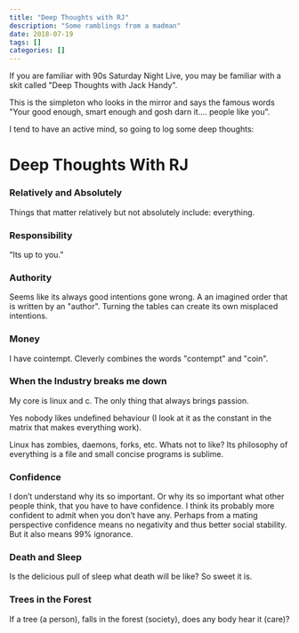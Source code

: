 ```yaml
---
title: "Deep Thoughts with RJ"
description: "Some ramblings from a madman"
date: 2018-07-19
tags: []
categories: []
---
```


If you are familiar with 90s Saturday Night Live, you may be familiar with a skit called "Deep Thoughts with Jack Handy".

This is the simpleton who looks in the mirror and says the famous words "Your good enough, smart enough and gosh darn it.... people like you".

I tend to have an active mind, so going to log some deep thoughts:

# Deep Thoughts With RJ

### Relatively and Absolutely
Things that matter relatively but not absolutely include: everything.

### Responsibility
“Its up to you.”

### Authority
Seems like its always good intentions gone wrong.  A an imagined order that is written by an "author".  Turning the tables can create its own misplaced intentions.

### Money
I have cointempt.  Cleverly combines the words "contempt" and "coin". 

### When the Industry breaks me down
My core is linux and c.  The only thing that always brings passion.  

Yes nobody likes undefined behaviour (I look at it as the constant in the matrix that makes everything work).  

Linux has zombies, daemons, forks, etc. Whats not to like?  Its philosophy of everything is a file and small concise programs is sublime.

### Confidence
I don’t understand why its so important.  Or why its so important what other people think, that you have to have confidence.
I think its probably more confident to admit when you don’t have any.  Perhaps from a mating perspective confidence means no negativity and thus better social stability.  But it also means 99% ignorance.

### Death and Sleep
Is the delicious pull of sleep what death will be like?  So sweet it is.

### Trees in the Forest
If a tree (a person), falls in the forest (society), does any body hear it (care)?



